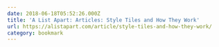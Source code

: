 ```yaml
---
date: 2018-06-18T05:52:26.000Z
title: 'A List Apart: Articles: Style Tiles and How They Work'
url: https://alistapart.com/article/style-tiles-and-how-they-work/
category: bookmark
---
```


